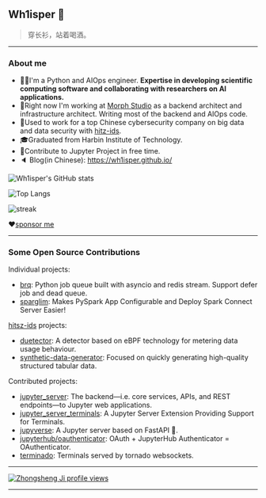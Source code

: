 ## Wh1isper 👋

> 穿长衫，站着喝酒。

---
### About me

- 👨‍🔧I'm a Python and AIOps engineer. **Expertise in developing scientific computing software and collaborating with researchers on AI applications.**
- 🤖Right now I'm working at [Morph Studio](https://morphstudio.com/) as a backend architect and infrastructure architect. Writing most of the backend and AIOps code.
- 💼Used to work for a top Chinese cybersecurity company on big data and data security with [hitz-ids](https://github.com/hitsz-ids/).
- 🎓Graduated from Harbin Institute of Technology.
- 🌈Contribute to Jupyter Project in free time.
- 🔈 Blog(in Chinese): https://wh1isper.github.io/

![Wh1isper's GitHub stats](https://github-readme-stats.vercel.app/api?username=wh1isper&count_private=true)

![Top Langs](https://github-readme-stats.vercel.app/api/top-langs/?username=wh1isper&hide=javascript,css,html&layout=compact)

![streak](https://github-readme-streak-stats.herokuapp.com/?user=wh1isper&)

❤[sponsor me](https://wh1isper.github.io/about/#%E6%8D%90%E8%B5%A0)

---

### Some Open Source Contributions

Individual projects:
- [brq](https://github.com/Wh1isper/brq): Python job queue built with asyncio and redis stream. Support defer job and dead queue.
- [sparglim](https://github.com/Wh1isper/sparglim): Makes PySpark App Configurable and Deploy Spark Connect Server Easier!

[hitsz-ids](https://github.com/hitsz-ids) projects:
- [duetector](https://github.com/hitsz-ids/duetector): A detector based on eBPF technology for metering data usage behaviour.
- [synthetic-data-generator](https://github.com/hitsz-ids/synthetic-data-generator): Focused on quickly generating high-quality structured tabular data.

Contributed projects:
- [jupyter_server](https://github.com/jupyter-server/jupyter_server): The backend—i.e. core services, APIs, and REST endpoints—to Jupyter web applications.
- [jupyter_server_terminals](https://github.com/jupyter-server/jupyter_server_terminals): A Jupyter Server Extension Providing Support for Terminals.
- [jupyverse](https://github.com/jupyter-server/jupyverse): A Jupyter server based on FastAPI 🚀.
- [jupyterhub/oauthenticator](https://github.com/jupyterhub/oauthenticator): OAuth + JupyterHub Authenticator = OAuthenticator.
- [terminado](https://github.com/jupyter/terminado): Terminals served by tornado websockets.

---

[![Zhongsheng Ji profile views](https://u8views.com/api/v1/github/profiles/43375501/views/day-week-month-total-count.svg)](https://u8views.com/github/Wh1isper)

---
